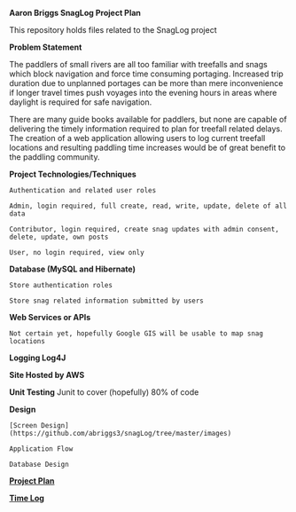 **Aaron Briggs SnagLog Project Plan**

This repository holds files related to the SnagLog project

**Problem Statement**

The paddlers of small rivers are all too familiar with treefalls and snags which block navigation and force time consuming portaging. Increased trip duration due to unplanned portages can be more than mere inconvenience if longer travel times push voyages into the evening hours in areas where daylight is required for safe navigation.

There are many guide books available for paddlers, but none are capable of delivering the timely information required to plan for treefall related delays. The creation of a web application allowing users to log current treefall locations and resulting paddling time increases would be of great benefit to the paddling community.

**Project Technologies/Techniques**

    Authentication and related user roles

    Admin, login required, full create, read, write, update, delete of all data

    Contributor, login required, create snag updates with admin consent, delete, update, own posts

    User, no login required, view only

**Database (MySQL and Hibernate)**

    Store authentication roles

    Store snag related information submitted by users

 **Web Services or APIs**

    Not certain yet, hopefully Google GIS will be usable to map snag locations

 **Logging Log4J**

 **Site Hosted by AWS**

 **Unit Testing** Junit to cover (hopefully) 80% of code

**Design**

    [Screen Design](https://github.com/abriggs3/snagLog/tree/master/images)

    Application Flow

    Database Design

[**Project Plan**](https://github.com/abriggs3/snagLog/blob/master/ProjectPlan.md)

[**Time Log**](https://github.com/abriggs3/snagLog/blob/master/TimeLog.md)